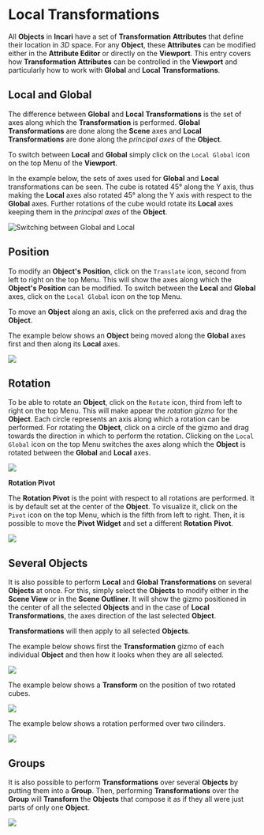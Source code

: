 # Local Transformations

All **Objects** in **Incari** have a set of **Transformation** **Attributes** that define their location in *3D* space. For any **Object**, these **Attributes** can be modified either in the **Attribute Editor** or directly on the **Viewport**. This entry covers how **Transformation** **Attributes** can be controlled in the **Viewport** and particularly how to work with **Global** and **Local** **Transformations**.






## Local and Global

The difference between **Global** and **Local** **Transformations** is the set of axes along which the **Transformation** is performed. **Global** **Transformations** are done along the **Scene** axes and **Local** **Transformations** are done along the *principal axes* of the **Object**.

To switch between **Local** and **Global** simply click on the `Local Global` icon on the top Menu of the **Viewport**.

In the example below, the sets of axes used for **Global** and **Local** transformations can be seen. The cube is rotated 45° along the Y axis, thus making the **Local** axes also rotated 45° along the Y axis with respect to the **Global** axes. Further rotations of the cube would rotate its **Local** axes keeping them in the *principal axes* of the **Object**.

![Switching between Global and Local](../.gitbook/assets/LocalGlobal1.gif)

## Position

To modify an **Object's** **Position**, click on the `Translate` icon, second from left to right on the top Menu. This will show the axes along which the **Object's** **Position** can be modified. To switch between the **Local** and **Global** axes, click on the `Local Global` icon on the top Menu.

To move an **Object** along an axis, click on the preferred axis and drag the **Object**.

The example below shows an **Object** being moved along the **Global** axes first and then along its **Local** axes.

![](../.gitbook/assets/LocalGlobal_Position.gif)


## Rotation

To be able to rotate an **Object**, click on the `Rotate` icon, third from left to right on the top Menu. This will make appear the *rotation gizmo* for the **Object**. Each circle represents an axis along which a rotation can be performed. For rotating the **Object**, click on a circle of the gizmo and drag towards the direction in which to perform the rotation. Clicking on the `Local Global` icon on the top Menu switches the axes along which the **Object** is rotated between the **Global** and **Local** axes.

![](../.gitbook/assets/LocalGlobal_Rotation.gif)

**Rotation Pivot**

The **Rotation Pivot** is the point with respect to all rotations are performed. It is by default set at the center of the **Object**. To visualize it, click on the `Pivot` icon on the top Menu, which is the fifth from left to right. Then, it is possible to move the **Pivot Widget** and set a different **Rotation** **Pivot**.

![](../.gitbook/assets/LocalGlobal_Pivot.gif)

<!-- ## Scale

![](../.gitbook/assets/LocalGlobal_Scale.gif)

![](../.gitbook/assets/LocalGlobal_Scale2.gif) -->

## Several **Objects**

It is also possible to perform **Local** and **Global** **Transformations** on several **Objects** at once. For this, simply select the **Objects** to modify either in the **Scene View** or in the **Scene Outliner**. It will show the gizmo positioned in the center of all the selected **Objects** and in the case of **Local Transformations**, the axes direction of the last selected **Object**.

**Transformations** will then apply to all selected **Objects**.

The example below shows first the **Transformation** gizmo of each individual **Object** and then how it looks when they are all selected.

![](../.gitbook/assets/LocalGlobal_SeveralObj1.gif)

The example below shows a **Transform** on the position of two rotated cubes.

![](../.gitbook/assets/LocalGlobal_SeveralObj2.gif)

The example below shows a rotation performed over two cilinders.

![](../.gitbook/assets/LocalGlobal_SeveralObj3.gif)


## Groups

It is also possible to perform **Transformations** over several **Objects** by putting them into a **Group**. Then, performing **Transformations** over the **Group** will **Transform** the **Objects** that compose it as if they all were just parts of only one **Object**.

![](../.gitbook/assets/LocalGlobal_Group1.gif)